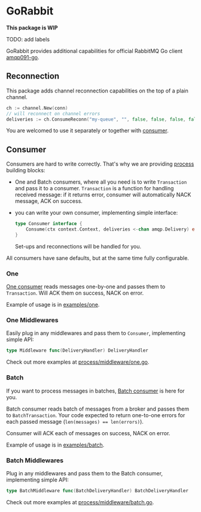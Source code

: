# GoRabbit

**This package is WIP**

TODO: add labels

GoRabbit provides additional capabilities for official RabbitMQ Go client [amqp091-go](https://github.com/rabbitmq/amqp091-go).

## Reconnection

This package adds channel reconnection capabilities on the top of a plain channel.

```go
ch := channel.New(conn)
// will reconnect on channel errors
deliveries := ch.ConsumeReconn("my-queue", "", false, false, false, false, nil)
```

You are welcomed to use it separately or together with [consumer](#consumer).


## Consumer

Consumers are hard to write correctly. That's why we are providing [process](./process) building blocks:

- One and Batch consumers, where all you need is to write `Transaction` and pass it to a consumer.
    `Transaction` is a function for handling received message:
    if it returns error, consumer will automatically NACK message, ACK on success.

- you can write your own consumer, implementing simple interface:
    ```go
    type Consumer interface {
        Consume(ctx context.Context, deliveries <-chan amqp.Delivery) error
    }
    ```
    Set-ups and reconnections will be handled for you.


All consumers have sane defaults, but at the same time fully configurable.

### One

[One consumer](process/one.go) reads messages one-by-one and passes them to `Transaction`. 
Will ACK them on success, NACK on error.

Example of usage is in [examples/one](examples/one/main.go).

### One Middlewares

Easily plug in any middlewares and pass them to `Consumer`, implementing simple API:

```go
type Middleware func(DeliveryHandler) DeliveryHandler
```

Check out more examples at [process/middleware/one.go](./process/middleware/one.go).

### Batch

If you want to process messages in batches, [Batch consumer](process/batch.go) is here for you.

Batch consumer reads batch of messages from a broker and passes them to `BatchTransaction`. 
Your code expected to return one-to-one errors for each passed message (`len(messages) == len(errors)`).

Consumer will ACK each of messages on success, NACK on error.

Example of usage is in [examples/batch](examples/batch/main.go).

### Batch Middlewares

Plug in any middlewares and pass them to the Batch consumer, implementing simple API:

```go
type BatchMiddleware func(BatchDeliveryHandler) BatchDeliveryHandler
```

Check out more examples at [process/middleware/batch.go](./process/middleware/batch.go).
